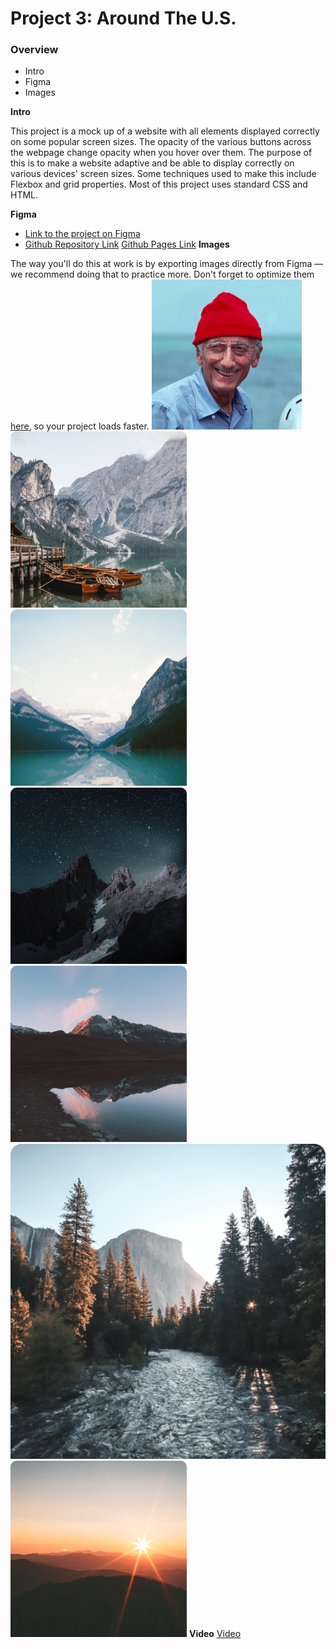 # Project 3: Around The U.S.

### Overview

- Intro
- Figma
- Images

**Intro**

This project is a mock up of a website with all elements displayed correctly on some popular screen sizes. The opacity of the various buttons across the webpage change opacity when you hover over them. The purpose of this is to make a website adaptive and be able to display correctly on various devices' screen sizes. Some techniques used to make this include Flexbox and grid properties. Most of this project uses standard CSS and HTML.

**Figma**

- [Link to the project on Figma](https://www.figma.com/file/ii4xxsJ0ghevUOcssTlHZv/Sprint-3%3A-Around-the-US?node-id=0%3A1)
- [Github Repository Link](https://github.com/iRobotiq/se_project_aroundtheus)
  [Github Pages Link](https://irobotiq.github.io/se_project_aroundtheus/)
  **Images**

The way you'll do this at work is by exporting images directly from Figma — we recommend doing that to practice more. Don't forget to optimize them [here](https://tinypng.com/), so your project loads faster.
![Jacques Cousteau Icon](jacques-cousteau.png)
![Lago Di Braies image](lago-di-braies.png)
![Lake Louise image](lake-louise.png)
![Latemar image](latemar.png)
![Vanoise National Park](vanoise-national-park.png)
![Yosemite Valley image](yosemite-valley.png)
![Bald Mountains image](bald-mountains.png)
**Video**
[Video](https://youtu.be/GshlZxCZ72A)
